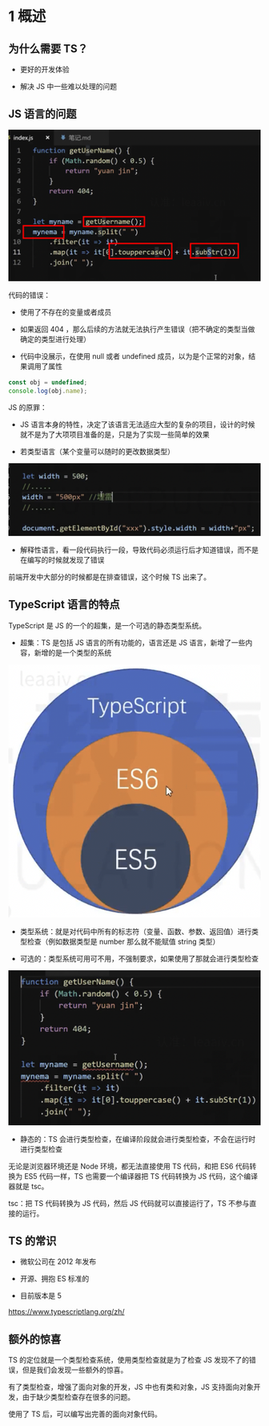 # 1 概述

## 为什么需要 TS？

- 更好的开发体验

- 解决 JS 中一些难以处理的问题

## JS 语言的问题

![](../README_files/iShot_2023-11-22_09.50.53.png)

代码的错误：

- 使用了不存在的变量或者成员

- 如果返回 404 ，那么后续的方法就无法执行产生错误（把不确定的类型当做确定的类型进行处理）

- 代码中没展示，在使用 null 或者 undefined 成员，以为是个正常的对象，结果调用了属性

```js
const obj = undefined;
console.log(obj.name);
```

JS 的原罪：

- JS 语言本身的特性，决定了该语言无法适应大型的复杂的项目，设计的时候就不是为了大项项目准备的是，只是为了实现一些简单的效果

- 若类型语言（某个变量可以随时的更改数据类型）

![](../README_files/iShot_2023-11-22_10.07.29.png)

- 解释性语言，看一段代码执行一段，导致代码必须运行后才知道错误，而不是在编写的时候就发现了错误

前端开发中大部分的时候都是在排查错误，这个时候 TS 出来了。

## TypeScript 语言的特点

TypeScript 是 JS 的一个的超集，是一个可选的静态类型系统。

- 超集：TS 是包括 JS 语言的所有功能的，语言还是 JS 语言，新增了一些内容，新增的是一个类型的系统

![](../README_files/iShot_2023-11-22_10.18.15.png)

- 类型系统：就是对代码中所有的标志符（变量、函数、参数、返回值）进行类型检查（例如数据类型是 number 那么就不能赋值 string 类型）

- 可选的：类型系统可用可不用，不强制要求，如果使用了那就会进行类型检查

![](../README_files/iShot_2023-11-22_10.25.34.png)

- 静态的：TS 会进行类型检查，在编译阶段就会进行类型检查，不会在运行时进行类型检查

无论是浏览器环境还是 Node 环境，都无法直接使用 TS 代码，和把 ES6 代码转换为 ES5 代码一样，TS 也需要一个编译器把 TS 代码转换为 JS 代码，这个编译器就是 tsc。

tsc：把 TS 代码转换为 JS 代码，然后 JS 代码就可以直接运行了，TS 不参与直接的运行。

## TS 的常识

- 微软公司在 2012 年发布

- 开源、拥抱 ES 标准的

- 目前版本是 5

https://www.typescriptlang.org/zh/

## 额外的惊喜

TS 的定位就是一个类型检查系统，使用类型检查就是为了检查 JS 发现不了的错误，但是我们会发现一些额外的惊喜。

有了类型检查，增强了面向对象的开发，JS 中也有类和对象，JS 支持面向对象开发，由于缺少类型检查存在很多的问题。

使用了 TS 后，可以编写出完善的面向对象代码。